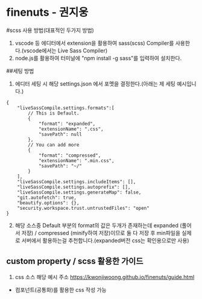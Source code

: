 # finenuts - 권지웅

#scss 사용 방법(대표적인 두가지 방법)
1. vscode 등 에디터에서 extension을 활용하여 sass(scss) Compiler를 사용한다.(vscode에서는 Live Sass Compiler)
2. node.js를 활용하여 터미널에 "npm install -g sass"를 입력하여 설치한다.

##세팅 방법
1. 에디터 세팅 시 해당 settings.json 에서 포멧을 결정한다.(아래는 제 세팅 예시입니다.)
```
{
    "liveSassCompile.settings.formats":[
        // This is Default.
        {
            "format": "expanded",
            "extensionName": ".css",
            "savePath": null
        },
        // You can add more
        {
            "format": "compressed",
            "extensionName": ".min.css",
            "savePath": "~/"
        }
    ],
    "liveSassCompile.settings.includeItems": [],
    "liveSassCompile.settings.autoprefix": [],
    "liveSassCompile.settings.generateMap": false,
    "git.autofetch": true,
    "beautify.options": {},
    "security.workspace.trust.untrustedFiles": "open"
}
```
2. 해당 소스중 Default 부분의 format의 값은 두개가 존재하는데 expanded (풀어서 저장) / compressed (minify하여 저장)이므로 둘 다 저장 후 min파일을 실제로 서버에서 활용하는걸 추천합니다.(expanded버전 css는 확인용으로만 사용)

## custom property / scss 활용한 가이드
1. css 소스
해당 예시 주소
<https://kwonjiwoong.github.io/finenuts/guide.html>
- 컴포넌트(공통화)를 활용한 css 작성 가능
